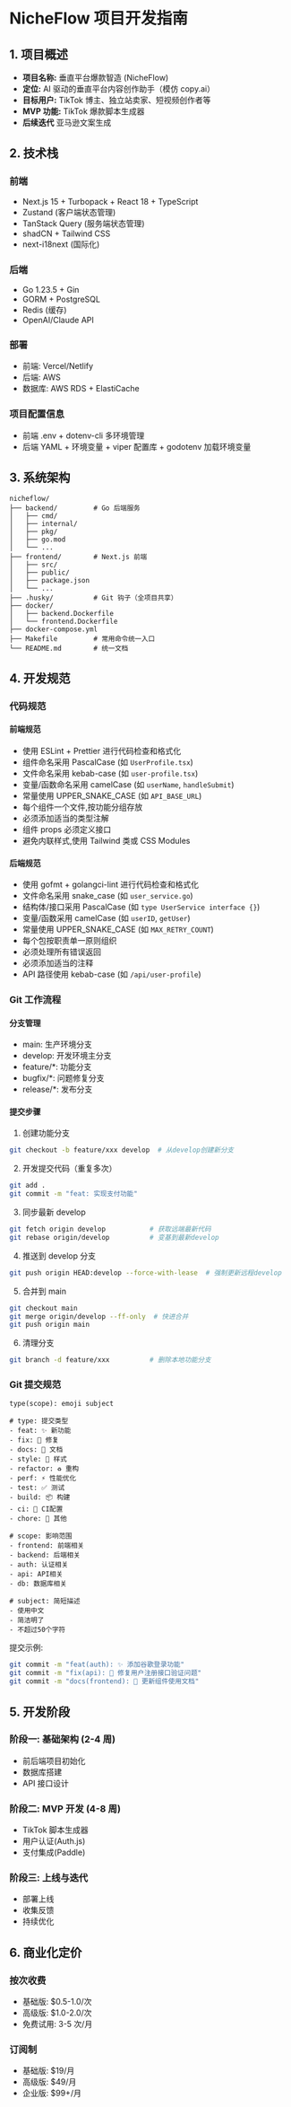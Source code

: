 # NicheFlow 项目开发指南

## 1. 项目概述

- **项目名称:** 垂直平台爆款智造 (NicheFlow)
- **定位:** AI 驱动的垂直平台内容创作助手（模仿 copy.ai）
- **目标用户:** TikTok 博主、独立站卖家、短视频创作者等
- **MVP 功能:** TikTok 爆款脚本生成器
- **后续迭代** 亚马逊文案生成

## 2. 技术栈

### 前端

- Next.js 15 + Turbopack + React 18 + TypeScript
- Zustand (客户端状态管理)
- TanStack Query (服务端状态管理)
- shadCN + Tailwind CSS
- next-i18next (国际化)

### 后端

- Go 1.23.5 + Gin
- GORM + PostgreSQL
- Redis (缓存)
- OpenAI/Claude API

### 部署

- 前端: Vercel/Netlify
- 后端: AWS
- 数据库: AWS RDS + ElastiCache

### 项目配置信息

- 前端 .env + dotenv-cli 多环境管理
- 后端 YAML + 环境变量 + viper 配置库 + godotenv 加载环境变量

## 3. 系统架构
```text
nicheflow/
├── backend/         # Go 后端服务
│   ├── cmd/
│   ├── internal/
│   ├── pkg/
│   ├── go.mod
│   └── ...         
├── frontend/        # Next.js 前端
│   ├── src/
│   ├── public/
│   ├── package.json
│   └── ...          
├── .husky/          # Git 钩子（全项目共享）
├── docker/
│   ├── backend.Dockerfile
│   └── frontend.Dockerfile
├── docker-compose.yml
├── Makefile         # 常用命令统一入口
└── README.md        # 统一文档
```

## 4. 开发规范

### 代码规范

#### 前端规范

- 使用 ESLint + Prettier 进行代码检查和格式化
- 组件命名采用 PascalCase (如 `UserProfile.tsx`)
- 文件命名采用 kebab-case (如 `user-profile.tsx`)
- 变量/函数命名采用 camelCase (如 `userName`, `handleSubmit`)
- 常量使用 UPPER_SNAKE_CASE (如 `API_BASE_URL`)
- 每个组件一个文件,按功能分组存放
- 必须添加适当的类型注解
- 组件 props 必须定义接口
- 避免内联样式,使用 Tailwind 类或 CSS Modules

#### 后端规范

- 使用 gofmt + golangci-lint 进行代码检查和格式化
- 文件命名采用 snake_case (如 `user_service.go`)
- 结构体/接口采用 PascalCase (如 `type UserService interface {}`)
- 变量/函数采用 camelCase (如 `userID`, `getUser`)
- 常量使用 UPPER_SNAKE_CASE (如 `MAX_RETRY_COUNT`)
- 每个包按职责单一原则组织
- 必须处理所有错误返回
- 必须添加适当的注释
- API 路径使用 kebab-case (如 `/api/user-profile`)

### Git 工作流程

#### 分支管理

- main: 生产环境分支
- develop: 开发环境主分支
- feature/\*: 功能分支
- bugfix/\*: 问题修复分支
- release/\*: 发布分支

#### 提交步骤

1. 创建功能分支

```bash
git checkout -b feature/xxx develop  # 从develop创建新分支
```

2. 开发提交代码（重复多次）

```bash
git add .
git commit -m "feat: 实现支付功能"
```

3. 同步最新 develop

```bash
git fetch origin develop           # 获取远端最新代码
git rebase origin/develop          # 变基到最新develop
```

4. 推送到 develop 分支

```bash
git push origin HEAD:develop --force-with-lease  # 强制更新远程develop
```

5. 合并到 main

```bash
git checkout main
git merge origin/develop --ff-only  # 快进合并
git push origin main
```

6. 清理分支

```bash
git branch -d feature/xxx          # 删除本地功能分支
```

### Git 提交规范

```
type(scope): emoji subject

# type: 提交类型
- feat: ✨ 新功能
- fix: 🐛 修复
- docs: 📝 文档
- style: 💄 样式
- refactor: ♻️ 重构
- perf: ⚡️ 性能优化
- test: ✅ 测试
- build: 📦️ 构建
- ci: 🎡 CI配置
- chore: 🔨 其他

# scope: 影响范围
- frontend: 前端相关
- backend: 后端相关
- auth: 认证相关
- api: API相关
- db: 数据库相关

# subject: 简短描述
- 使用中文
- 简洁明了
- 不超过50个字符
```

提交示例:

```bash
git commit -m "feat(auth): ✨ 添加谷歌登录功能"
git commit -m "fix(api): 🐛 修复用户注册接口验证问题"
git commit -m "docs(frontend): 📝 更新组件使用文档"
```

## 5. 开发阶段

### 阶段一: 基础架构 (2-4 周)

- 前后端项目初始化
- 数据库搭建
- API 接口设计

### 阶段二: MVP 开发 (4-8 周)

- TikTok 脚本生成器
- 用户认证(Auth.js)
- 支付集成(Paddle)

### 阶段三: 上线与迭代

- 部署上线
- 收集反馈
- 持续优化

## 6. 商业化定价

### 按次收费

- 基础版: $0.5-1.0/次
- 高级版: $1.0-2.0/次
- 免费试用: 3-5 次/月

### 订阅制

- 基础版: $19/月
- 高级版: $49/月
- 企业版: $99+/月
